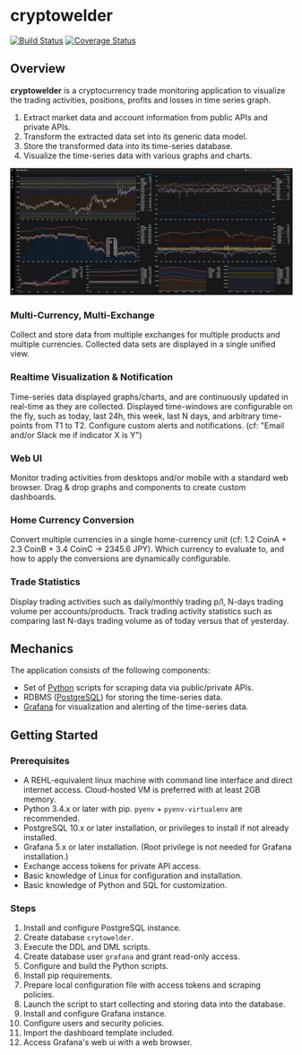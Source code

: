 # cryptowelder
[![Build Status][travis-icon]][travis-page] [![Coverage Status][coverall-icon]][coverall-page]

[travis-page]:https://travis-ci.org/after-the-sunrise/cryptowelder
[travis-icon]:https://travis-ci.org/after-the-sunrise/cryptowelder.svg?branch=master
[coverall-page]:https://coveralls.io/github/after-the-sunrise/cryptowelder?branch=master
[coverall-icon]:https://coveralls.io/repos/github/after-the-sunrise/cryptowelder/badge.svg?branch=master

## Overview

**cryptowelder** is a cryptocurrency trade monitoring application to visualize the trading activities, positions, profits and losses in time series graph.

1. Extract market data and account information from public APIs and private APIs.
2. Transform the extracted data set into its generic data model.
3. Store the transformed data into its time-series database.
4. Visualize the time-series data with various graphs and charts. 

![Grafana Dashboard Screenshot](./docs/img/dashboard.png)

### Multi-Currency, Multi-Exchange
Collect and store data from multiple exchanges for multiple products and multiple currencies. 
Collected data sets are displayed in a single unified view.

### Realtime Visualization & Notification
Time-series data displayed graphs/charts, and are continuously updated in real-time as they are collected. 
Displayed time-windows are configurable on the fly, such as today, last 24h, this week, last N days, and arbitrary time-points from T1 to T2.
Configure custom alerts and notifications. (cf: "Email and/or Slack me if indicator X is Y")

### Web UI
Monitor trading activities from desktops and/or mobile with a standard web browser. 
Drag & drop graphs and components to create custom dashboards.

### Home Currency Conversion
Convert multiple currencies in a single home-currency unit (cf: 1.2 CoinA + 2.3 CoinB + 3.4 CoinC -> 2345.6 JPY).
Which currency to evaluate to, and how to apply the conversions are dynamically configurable. 

### Trade Statistics
Display trading activities such as daily/monthly trading p/l, N-days trading volume per accounts/products.
Track trading activity statistics such as comparing last N-days trading volume as of today versus that of yesterday.


## Mechanics
The application consists of the following components:
* Set of [Python](https://www.python.org/) scripts for scraping data via public/private APIs.
* RDBMS ([PostgreSQL](https://www.postgresql.org/)) for storing the time-series data.
* [Grafana](https://grafana.com/) for visualization and alerting of the time-series data.


## Getting Started

### Prerequisites
* A REHL-equivalent linux machine with command line interface and direct internet access. Cloud-hosted VM is preferred with at least 2GB memory.
* Python 3.4.x or later with pip. `pyenv` + `pyenv-virtualenv` are recommended.
* PostgreSQL 10.x or later installation, or privileges to install if not already installed.  
* Grafana 5.x or later installation. (Root privilege is not needed for Grafana installation.) 
* Exchange access tokens for private API access. 
* Basic knowledge of Linux for configuration and installation. 
* Basic knowledge of Python and SQL for customization. 

### Steps
1. Install and configure PostgreSQL instance. 
 1. Create database `crytowelder`.
 2. Execute the DDL and DML scripts.
 3. Create database user `grafana` and grant read-only access.
2. Configure and build the Python scripts.
 1. Install pip requirements.
 2. Prepare local configuration file with access tokens and scraping policies.
 3. Launch the script to start collecting and storing data into the database.
3. Install and configure Grafana instance.
 1. Configure users and security policies.
 2. Import the dashboard template included.
 3. Access Grafana's web ui with a web browser.
